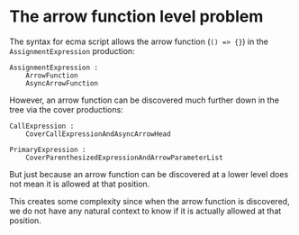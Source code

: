 # The arrow function level problem

The syntax for ecma script allows the arrow function (`() => {}`) in the
`AssignmentExpression` production:

```
AssignmentExpression :
    ArrowFunction
    AsyncArrowFunction
```

However, an arrow function can be discovered much further down in the tree via
the cover productions:

```
CallExpression :
    CoverCallExpressionAndAsyncArrowHead

PrimaryExpression :
    CoverParenthesizedExpressionAndArrowParameterList
```

But just because an arrow function can be discovered at a lower level does not
mean it is allowed at that position.

This creates some complexity since when the arrow function is discovered, we
do not have any natural context to know if it is actually allowed at that
position.

